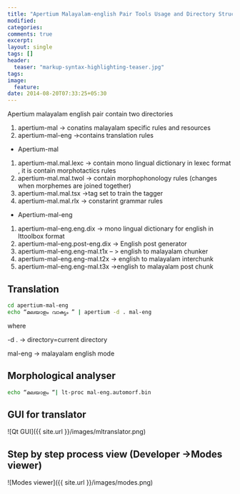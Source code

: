 ```yaml
---
title: "Apertium Malayalam-english Pair Tools Usage and Directory Structure"
modified:
categories: 
comments: true
excerpt:
layout: single
tags: []
header:
  teaser: "markup-syntax-highlighting-teaser.jpg"
tags: 
image:
  feature:
date: 2014-08-20T07:33:25+05:30
---
```

Apertium malayalam english pair contain two directories

1. apertium-mal -> conatins malayalam specific rules and resources
2. apertium-mal-eng ->contains translation rules

* Apertium-mal

1. apertium-mal.mal.lexc  -> contain mono lingual dictionary in lexec format , it is contain morphotactics rules
2. apertium-mal.mal.twol -> contain morphophonology rules (changes when morphemes are joined together)
3. apertium-mal.mal.tsx ->tag set to train the tagger
4. apertium-mal.mal.rlx  -> constarint grammar rules

* Apertium-mal-eng

1. apertium-mal-eng.eng.dix -> mono lingual dictionary for english in lttoolbox format
2. apertium-mal-eng.post-eng.dix -> English post generator
3. apertium-mal-eng.eng-mal.t1x – > english to malayalam chunker
4. apertium-mal-eng.eng-mal.t2x -> english to malayalam interchunk
5. apertium-mal-eng.eng-mal.t3x ->english to malayalam post chunk

Translation
---------------------

```bash
cd apertium-mal-eng
echo “മലയാളം വാക്യം ” | apertium -d . mal-eng
```
where

-d . -> directory=current directory

mal-eng -> malayalam english mode

Morphological analyser
---------------------

```bash
echo “മലയാളം “| lt-proc mal-eng.automorf.bin
```

GUI for translator
---------------------
![Qt GUI]({{ site.url }}/images/mltranslator.png)

Step by step process view (Developer ->Modes viewer)
---------------------

![Modes viewer]({{ site.url }}/images/modes.png)

